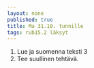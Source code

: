 ```yaml
---
layout: none
published: true
title: Ma 31.10. tunnille
tags: rub15.2 läksyt
---
```

1. Lue ja suomenna teksti 3
2. Tee suullinen tehtävä.
